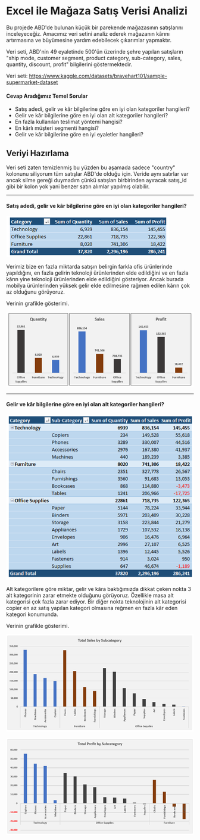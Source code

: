 
# Excel ile Mağaza Satış Verisi Analizi 

Bu projede ABD'de bulunan küçük bir parekende mağazasının satışlarını inceleyeceğiz.
Amacımız veri setini analiz ederek mağazanın kârını artırmasına ve büyümesine 
yardım edebilecek çıkarımlar yapmaktır.

Veri seti, ABD'nin 49 eyaletinde 500'ün üzerinde şehre yapılan satışların "ship mode, customer segment, 
product category, sub-category, sales, quantity, discount, profit" bilgilerini göstermektedir.

Veri seti: https://www.kaggle.com/datasets/bravehart101/sample-supermarket-dataset

#### Cevap Aradığımız Temel Sorular
- Satış adedi, gelir ve kâr bilgilerine göre en iyi olan kategoriler hangileri?
- Gelir ve kâr bilgilerine göre en iyi olan alt kategoriler hangileri?
- En fazla kullanılan teslimat yöntemi hangisi?
- En kârlı müşteri segmenti hangisi?
- Gelir ve kâr bilgilerine göre en iyi eyaletler hangileri?


## Veriyi Hazırlama
Veri seti zaten temizlenmiş bu yüzden bu aşamada sadece "country" kolonunu siliyorum tüm satışlar 
ABD'de olduğu için. Veride aynı satırlar var ancak silme gereği duymadım çünkü satışları birbirinden 
ayıracak satış_id gibi bir kolon yok yani benzer satın alımlar yapılmış olabilir.

---

#### Satış adedi, gelir ve kâr bilgilerine göre en iyi olan kategoriler hangileri?

![img1](img/quantity-sales-profit-by-category.png)

Verimiz bize en fazla miktarda satışın belirgin farkla ofis ürünlerinde yapıldığını, 
en fazla gelirin teknoloji ürünlerinden elde edildiğini ve en fazla kârın yine teknoloji 
ürünlerinden elde edildiğini gösteriyor. Ancak burada mobilya ürünlerinden
yüksek gelir elde edilmesine rağmen edilen kârın çok az olduğunu görüyoruz.

Verinin grafikle gösterimi.

![img2](img/quantity-sales-profit-by-category-chart.png)

---

#### Gelir ve kâr bilgilerine göre en iyi olan alt kategoriler hangileri?

![img3](img/quantity-sales-profit-by-subcategory.png)

Alt kategorilere göre miktar, gelir ve kâra baktığımızda dikkat çeken nokta 3 alt kategorinin 
zarar etmekte olduğunu görüyoruz. Özellikle masa alt kategorisi çok fazla zarar ediyor.
Bir diğer nokta teknolojinin alt kategorisi copier en az satış yapılan kategori olmasına reğmen
en fazla kâr eden kategori konumunda.

Verinin grafikle gösterimi.

![img4](img/sales-by-subcategory.png)

![img5](img/profit-by-subcategory.png)

